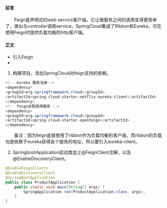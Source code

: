 #### 前言
&emsp;&emsp;Feign是声明式的web service客户端，它让微服务之间的调用变得更简单了，类似与controller调用service。SpringCloud集成了Ribbon和Eureka，可在使用Feign时提供负载均衡的http客户端。

#### 正文
- 引入Feign
- 
1. 构建项目，添加SpringCloud对feign支持的依赖。
```java
<!-- eureka 服务注册-->
<dependency>
<groupId>org.springframework.cloud</groupId>
<artifactId>spring-cloud-starter-netflix-eureka-client</artifactId>
</dependency>
<!-- feign远程调用服务 -->
<dependency>
<groupId>org.springframework.cloud</groupId>
<artifactId>spring-cloud-starter-openfeign</artifactId>
</dependency>
```
&emsp;&emsp;备注：因为feign底层使用了ribbon作为负载均衡的客户端，而ribbon的负载也是依赖于eureka获得各个服务的地址，所以要引入eureka-client。

2. SpringbootApplication启动类加上@FeignClient注解，以及@EnableDiscoveryClient。
```java
@EnableFeignClients
@EnableDiscoveryClient
@SpringBootApplication
public class ProductApplication {
    public static void main(String[] args) {
        SpringApplication.run(ProductApplication.class, args);
    }
}
```


